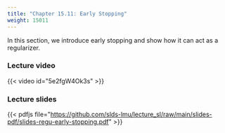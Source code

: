 ```yaml
---
title: "Chapter 15.11: Early Stopping"
weight: 15011
---
```

In this section, we introduce early stopping and show how it can act as a regularizer. 

<!--more-->

### Lecture video

{{< video id="5e2fgW4Ok3s" >}}

### Lecture slides

{{< pdfjs file="https://github.com/slds-lmu/lecture_sl/raw/main/slides-pdf/slides-regu-early-stopping.pdf" >}}

